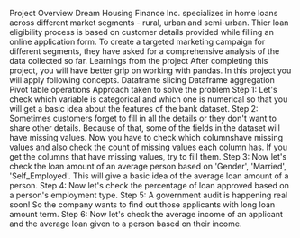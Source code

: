 Project Overview
Dream Housing Finance Inc. specializes in home loans across different market segments - rural, urban and semi-urban. Thier loan eligibility process is based on customer details provided while filling an online application form. To create a targeted marketing campaign for different segments, they have asked for a comprehensive analysis of the data collected so far.
Learnings from the project
After completing this project, you will have better grip on working with pandas. In this project you will apply following concepts.
Dataframe slicing
Dataframe aggregation
Pivot table operations
Approach taken to solve the problem
Step 1:
Let's check which variable is categorical and which one is numerical so that you will get a basic idea about the features of the bank dataset.
Step 2: Sometimes customers forget to fill in all the details or they don't want to share other details. 
Because of that, some of the fields in the dataset will have missing values. 
Now you have to check which columnshave missing values and also check the count of missing values each column has. 
If you get the columns that have missing values, try to fill them.
Step 3: Now let's check the loan amount of an average person based on 'Gender', 'Married', 'Self_Employed'. 
This will give a basic idea of the average loan amount of a person.
Step 4: Now let's check the percentage of loan approved based on a person's employment type.
Step 5: A government audit is happening real soon! So the company wants to find out those applicants with long loan amount term.
Step 6: Now let's check the average income of an applicant and the average loan given to a person based on their income.

